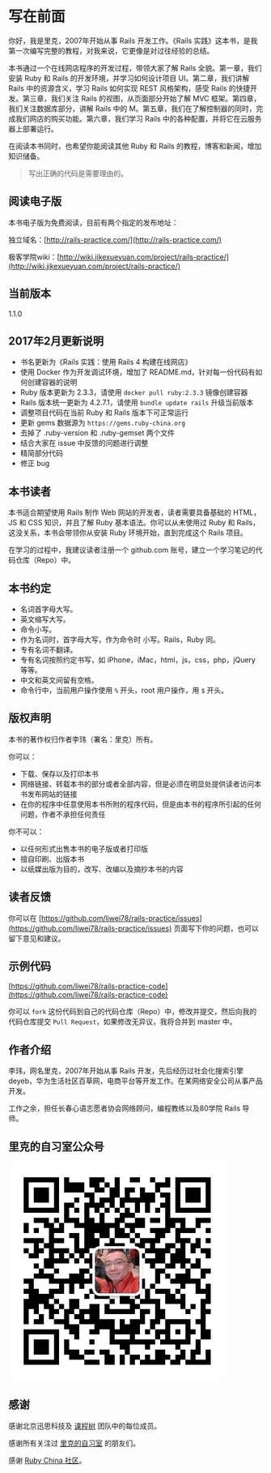 # 写在前面

你好，我是里克，2007年开始从事 Rails 开发工作。《Rails 实践》这本书，是我第一次编写完整的教程，对我来说，它更像是对过往经验的总结。

本书通过一个在线网店程序的开发过程，带领大家了解 Rails 全貌。第一章，我们安装 Ruby 和 Rails 的开发环境，并学习如何设计项目 UI。第二章，我们讲解 Rails 中的资源含义，学习 Rails 如何实现 REST 风格架构，感受 Rails 的快捷开发。第三章，我们关注 Rails 的视图，从页面部分开始了解 MVC 框架。第四章，我们关注数据库部分，讲解 Rails 中的 M。第五章，我们在了解控制器的同时，完成我们网店的购买功能。第六章，我们学习 Rails 中的各种配置，并将它在云服务器上部署运行。

在阅读本书同时，也希望你能阅读其他 Ruby 和 Rails 的教程，博客和新闻，增加知识储备。

> 写出正确的代码是需要理由的。

## 阅读电子版

本书电子版为免费阅读，目前有两个指定的发布地址：

独立域名：[http://rails-practice.com/](http://rails-practice.com/)

极客学院wiki：[http://wiki.jikexueyuan.com/project/rails-practice/](http://wiki.jikexueyuan.com/project/rails-practice/)

## 当前版本

1.1.0

## 2017年2月更新说明

* 书名更新为《Rails 实践：使用 Rails 4 构建在线网店》
* 使用 Docker 作为开发调试环境，增加了 README.md，针对每一份代码有如何创建容器的说明
* Ruby 版本更新为 2.3.3，请使用 `docker pull ruby:2.3.3` 镜像创建容器
* Rails 版本统一更新为 4.2.7.1，请使用 `bundle update rails` 升级当前版本
* 调整项目代码在当前 Ruby 和 Rails 版本下可正常运行
* 更新 gems 数据源为 `https://gems.ruby-china.org`
* 去掉了 .ruby-version 和 .ruby-gemset 两个文件
* 结合大家在 issue 中反馈的问题进行调整
* 精简部分代码
* 修正 bug

## 本书读者

本书适合期望使用 Rails 制作 Web 网站的开发者，读者需要具备基础的 HTML，JS 和 CSS 知识，并且了解 Ruby 基本语法。你可以从未使用过 Ruby 和 Rails，这没关系，本书会带领你从安装 Ruby 环境开始，直到完成这个 Rails 项目。

在学习的过程中，我建议读者注册一个 github.com 账号，建立一个学习笔记的代码仓库（Repo）中。

## 本书约定

* 名词首字母大写。
* 英文缩写大写。
* 命令小写。
* 作为名词时，首字母大写，作为命令时 小写。Rails，Ruby 同。
* 专有名词不翻译。
* 专有名词按照约定书写，如 iPhone，iMac，html，js，css，php，jQuery 等等。
* 中文和英文间留有空格。
* 命令行中，当前用户操作使用 `%` 开头，root 用户操作，用 `$` 开头。

## 版权声明

本书的著作权归作者李玮（署名：里克）所有。

你可以：

* 下载、保存以及打印本书
* 网络链接、转载本书的部分或者全部内容，但是必须在明显处提供读者访问本书发布网站的链接
* 在你的程序中任意使用本书所附的程序代码，但是由本书的程序所引起的任何问题，作者不承担任何责任

你不可以：

* 以任何形式出售本书的电子版或者打印版
* 擅自印刷、出版本书
* 以纸媒出版为目的，改写、改编以及摘抄本书的内容

## 读者反馈

你可以在 [https://github.com/liwei78/rails-practice/issues](https://github.com/liwei78/rails-practice/issues) 页面写下你的问题，也可以留下意见和建议。

## 示例代码

[https://github.com/liwei78/rails-practice-code](https://github.com/liwei78/rails-practice-code)

你可以 `fork` 这份代码到自己的代码仓库（Repo）中，修改并提交，然后向我的代码仓库提交 `Pull Request`，如果修改无异议，我将合并到 master 中。

## 作者介绍

李玮，网名里克，2007年开始从事 Rails 开发，先后经历过社会化搜索引擎 deyeb，华为生活社区百草网，电商平台等开发工作。在某网络安全公司从事产品开发。

工作之余，担任长春心语志愿者协会网络顾问，编程教练以及80学院 Rails 导师。


## 里克的自习室公众号

![](images/railser.jpg)

## 感谢

感谢北京迅思科技及 [课程树](http://www.lessontree.cn/) 团队中的每位成员。

感谢所有关注过 [里克的自习室](http://railser.cn/) 的朋友们。

感谢 [Ruby China 社区](https://ruby-china.org)。
